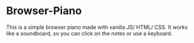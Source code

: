 # Browser-Piano
This is a simple browser piano made with vanilla JS/ HTML/ CSS. 
It works like a soundboard, so you can click on the notes or use a keyboard.
